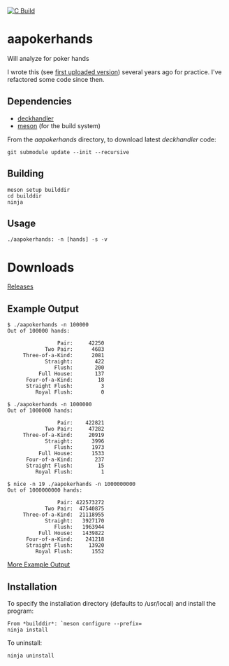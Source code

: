 [![C Build](https://github.com/theimpossibleastronaut/aapokerhands/actions/workflows/c-cpp.yml/badge.svg)](https://github.com/theimpossibleastronaut/aapokerhands/actions/workflows/c-cpp.yml)

# aapokerhands
Will analyze for poker hands

I wrote this
(see [first uploaded version](https://github.com/andy5995/aapokerhands/commit/809629820fe14868cae5f2a675d8f51f55cd729c))
several years ago for practice. I've refactored some code since then.

## Dependencies

* [deckhandler](https://github.com/theimpossibleastronaut/deckhandler)
* [meson](http://mesonbuild.com/Quick-guide.html) (for the build system)

From the *aapokerhands* directory, to download latest *deckhandler* code:

    git submodule update --init --recursive

## Building

    meson setup builddir
    cd builddir
    ninja

## Usage
    ./aapokerhands: -n [hands] -s -v

# Downloads
[Releases](https://github.com/theimpossibleastronaut/aapokerhands/releases)

## Example Output

```
$ ./aapokerhands -n 100000
Out of 100000 hands:

                Pair:     42250
            Two Pair:      4683
     Three-of-a-Kind:      2081
            Straight:       422
               Flush:       200
          Full House:       137
      Four-of-a-Kind:        18
      Straight Flush:         3
         Royal Flush:         0

$ ./aapokerhands -n 1000000
Out of 1000000 hands:

                Pair:    422821
            Two Pair:     47282
     Three-of-a-Kind:     20919
            Straight:      3996
               Flush:      1973
          Full House:      1533
      Four-of-a-Kind:       237
      Straight Flush:        15
         Royal Flush:         1

$ nice -n 19 ./aapokerhands -n 1000000000
Out of 1000000000 hands:

                Pair: 422573272
            Two Pair:  47540875
     Three-of-a-Kind:  21118955
            Straight:   3927170
               Flush:   1963944
          Full House:   1439822
      Four-of-a-Kind:    241218
      Straight Flush:     13920
         Royal Flush:      1552
```

[More Example Output](https://github.com/theimpossibleastronaut/aapokerhands/blob/master/example_output01.txt)

## Installation

To specify the installation directory (defaults to /usr/local) and
install the program:

    From *builddir*: `meson configure --prefix=
    ninja install

To uninstall:

    ninja uninstall
